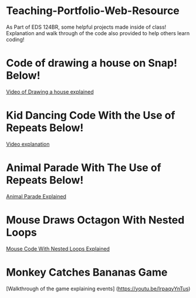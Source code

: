 # Teaching-Portfolio-Web-Resource

As Part of EDS 124BR, some helpful projects made inside of class! Explanation and walk through of the code also provided to help others learn coding!

# Code of drawing a house on Snap! Below!
  [Video of Drawing a house explained](https://www.youtube.com/watch?v=_aAkfPFLLos)

# Kid Dancing Code With the Use of Repeats Below!
[Video explanation](https://youtu.be/zv0HQvltPH8)

# Animal Parade With The Use of Repeats Below!
[Animal Parade Explained](https://youtu.be/31XCvEdDD64)

# Mouse Draws Octagon With Nested Loops
[Mouse Code With Nested Loops Explained](https://youtu.be/cv7BR8CQs5g)

# Monkey Catches Bananas Game
[Walkthrough of the game explaining events] (https://youtu.be/IrpaqyYnTus)
